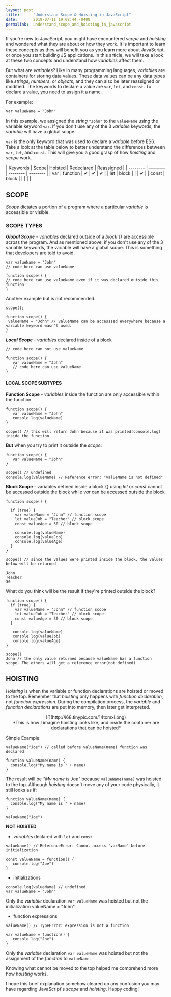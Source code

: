 ```yaml
---
layout: post
title:      "Understand Scope & Hoisting in JavaScript"
date:       2019-07-11 19:08:44 -0400
permalink:  understand_scope_and_hoisting_in_javascript
---
```



If you're new to JavaScript, you might have encountered *scope* and *hoisting* and wondered what they are about or how they work.  It is important to learn these concepts as they will benefit you as you learn more about JavaScript, or once you start building JS applications. In this article, we will take a look at these two concepts and understand how *variables* affect them. 

But what are *variables*? Like in many programming languages, *variables* are containers for storing data values. These data values can be any data types like *strings*, *numbers*, or *objects*, and they can also be later reassigned or modified. The keywords to declare a value are `var`, `let`, and `const`. To declare a value, you need to assign it a name. 

For example:

`var valueName = "John"`

In this example, we assigned the *string* `"John"` to the `valueName` using the variable keyword `var`. If you don't use any of the 3 *variable* keywords, the *variable* will have a global scope.

`var` is the only keyword that was used to declare a *variable* before ES6. Take a look at the table below to better understand the differences between `var`, `let`, and `const`. This will give you a good grasp of how *hoisting* and *scope* work.

| Keywords | Scope| Hoisted | Redeclared | Reassigned |
| -------- | -------- | -------- | -------- |
| var   | function | ✔   | ✔   | ✔   |
| let   | block |   |   | ✔   |
| const   | block |   |    |    |    |


## SCOPE

*Scope* dictates a portion of a program where a particular *variable* is accessible or visible. 

### SCOPE TYPES


***Global Scope*** - *variables* declared outside of a *block {}* are accessible across the program. And as mentioned above, if you don't use any of the 3 variable keywords, the variable will have a global scope. This is something that developers are told to avoid.


```
var valueName = "John"
// code here can use valueName

function scope() {
// code here can use valueName even if it was declared outside this function
}
```

Another example but is not recommended.

```
scope();

function scope() {
 valueName = "John" // valueName can be accesssed everywhere because a variable keyword wasn't used. 
}
```

***Local Scope*** - *variables* declared inside of a block

```
// code here can not use valueName

function scope() {
   var valueName = "John"
   // code here can use valueName
}
```

#### LOCAL SCOPE SUBTYPES


**Function Scope** - *variables* inside the function are only accessible within the function

```
function scope() {
   var valueName = "John"
   console.log(valueName)
}

scope() // this will return John because it was printed(console.log) inside the function
```


**But** when you try to print it outside the *scope*:

```
function scope() {
   var valueName = "John"
}

scope() // undefined
console.log(valueName) // Reference error: "valueName is not defined"
```


**Block Scope** - variables defined inside a block {} using *let* or *const*  cannot be accessed outside the block while  *var* can be accessed outside the block

```
function scope() {

  if (true) {
    var valueName = "John" // function scope
    let valueJob = "Teacher" // block scope    
    const valueAge = 30 // block scope

    console.log(valueName)
    console.log(valueJob) 
    console.log(valueAge)
  }
}

scope() // since the values were printed inside the block, the values below will be returned

John
Teacher
30
```

What do you think will be the result if they're printed outside the block?

```
function scope() {
  if (true) {
    var valueName = "John" // function scope
    let valueJob = "Teacher" // block scope    
    const valueAge = 30 // block scope
  }
	
   console.log(valueName)
   console.log(valueJob)
   console.log(valueAge)
}

scope() 
John // the only value returned because valueName has a function scope. The others will get a reference error(not defined)
```

## HOISTING

*Hoisting* is when the variable or function declarations are hoisted or moved to the top. Remember that *hoisting* only happens with *function declaration*, not *function expression*. During the compilation process, the *variable* and *function declarations* are put into memory, then later get interpreted.

<center>![](http://i68.tinypic.com/14tomxl.png)</center>
<center>*This is how I imagine hoisting looks like, and inside the container are declarations that can be hoisted*</center>


Simple Example:

```
valueName("Joe") // called before valueName(name) function was declared

function valueName(name) {
  console.log("My name is " + name)
}
```

The result will be *"My name is Joe"* because `valueName(name)` was hoisted to the top. Although *hoisting* doesn't move any of your code physically, it still looks as if:

```
function valueName(name) {
  console.log("My name is " + name)
}

valueName("Joe")
```

**NOT HOISTED**

*  *variables* declared with `let` and `const`

```
valueName() // ReferenceError: Cannot access 'varName' before initialization

const valueName = function() {
   console.log("Joe")
}
```

*  initializations

```
console.log(valueName) // undefined
var valueName = "John"
```

Only the *variable* declaration `var valueName` was hoisted but not the initialization valueName = "John"

*  function expressions

```
valueName() // TypeError: expression is not a function

var valueName = function() {
   console.log("Joe")
}
```

Only the *variable* declaration `var valueName` was hoisted but not the assignment of the *function* to `valueName`.

Knowing what cannot be moved to the top helped me comprehend more how *hoisting* works.






I hope this brief explanation somehow cleared up any confusion you may have regarding JavaScript's *scope* and *hoisting*. Happy coding!
